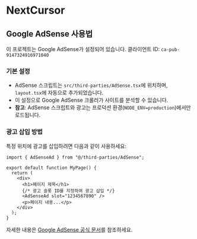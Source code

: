 # NextCursor

## Google AdSense 사용법

이 프로젝트는 Google AdSense가 설정되어 있습니다. 클라이언트 ID: `ca-pub-9147324916971040`

### 기본 설정

- AdSense 스크립트는 `src/third-parties/AdSense.tsx`에 위치하며, `layout.tsx`에 자동으로 추가되었습니다.
- 이 설정으로 Google AdSense 크롤러가 사이트를 분석할 수 있습니다.
- **참고**: AdSense 스크립트와 광고는 프로덕션 환경(`NODE_ENV=production`)에서만 로드됩니다.

### 광고 삽입 방법

특정 위치에 광고를 삽입하려면 다음과 같이 사용하세요:

```tsx
import { AdSenseAd } from "@/third-parties/AdSense";

export default function MyPage() {
  return (
    <div>
      <h1>페이지 제목</h1>
      {/* 광고 슬롯 ID를 지정하여 광고 삽입 */}
      <AdSenseAd slot="1234567890" />
      <p>페이지 내용...</p>
    </div>
  );
}
```

자세한 내용은 [Google AdSense 공식 문서](https://support.google.com/adsense/answer/9274025)를 참조하세요.

